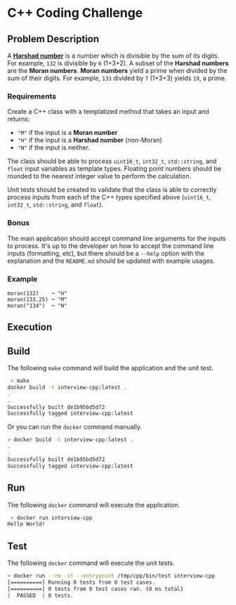 # C++ Coding Challenge

## Problem Description

A [**Harshad number**](https://en.wikipedia.org/wiki/Harshad_number) is a number which is divisible by the sum of its digits. For example, `132` is divisible by `6` (1+3+2).  A subset of the **Harshad numbers** are the **Moran numbers**. **Moran numbers** yield a prime when divided by the sum of their digits. For example, `133` divided by `7` (1+3+3) yields `19`, a prime.

### Requirements

Create a C++ class with a templatized method that takes an input and returns:
- `"M"` if the input is a **Moran number**
- `"H"` if the input is a **Harshad number** (non-Moran)
- `"N"` if the input is neither.

The class should be able to process `uint16_t`, `int32_t`, `std::string`, and `float` input variables as template types.  Floating point numbers should be rounded to the nearest integer value to perform the calculation.

Unit tests should be created to validate that the class is able to correctly process inputs from each of the C++ types specified above (`uint16_t`, `int32_t`, `std::string`, and `float`).

### Bonus

The main application should accept command line arguments for the inputs to process.  It's up to the developer on how to accept the command line inputs (formatting, etc), but there should be a `--help` option with the explanation and the `README.md` should be updated with example usages.

### Example

```
moran(132)    ➞ "H"
moran(133.25) ➞ "M"
moran("134")  ➞ "N"
```

## Execution

## Build

The following `make` command will build the application and the unit test.

``` bash
 > make
docker build -t interview-cpp:latest .
.
.
Successfully built de1b95bd5d72
Successfully tagged interview-cpp:latest
```

Or you can run the `docker` command manually.

```bash
> docker build -t interview-cpp:latest .
.
.
Successfully built de1b95bd5d72
Successfully tagged interview-cpp:latest
```

## Run

The following `docker` command will execute the application.

``` bash
 > docker run interview-cpp
Hello World!
```

## Test

The following `docker` command will execute the unit tests.

``` bash
> docker run --rm -it --entrypoint /tmp/cpp/bin/test interview-cpp
[==========] Running 0 tests from 0 test cases.
[==========] 0 tests from 0 test cases ran. (0 ms total)
[  PASSED  ] 0 tests.
```

